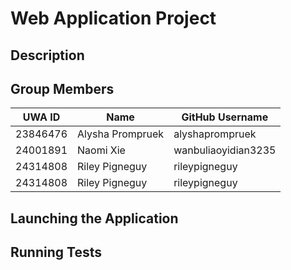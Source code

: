 # Web Application Project

## Description


## Group Members


| UWA ID    | Name             | GitHub Username         |
|----------|------------------|--------------------------|
| 23846476 | Alysha Prompruek | alyshaprompruek          |
| 24001891 | Naomi Xie        | wanbuliaoyidian3235      |
| 24314808 | Riley Pigneguy   | rileypigneguy            |
| 24314808 | Riley Pigneguy   | rileypigneguy            |



  


## Launching the Application


## Running Tests
 
